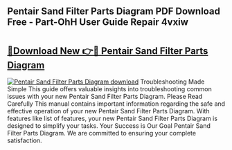 ## Pentair Sand Filter Parts Diagram PDF Download Free - Part-OhH User Guide Repair 4vxiw

# <h2><a href="http://dfjjqu.blite.top/?on=Pentair+Sand+Filter+Parts+Diagram">🔗Download New 👉🔴 Pentair Sand Filter Parts Diagram</a></h2>

[![Pentair Sand Filter Parts Diagram download](https://i.imgur.com/lujVjoI.png)](http://dfjjqu.blite.top/?on=Pentair+Sand+Filter+Parts+Diagram)
Troubleshooting Made Simple This guide offers valuable insights into troubleshooting common issues with your new Pentair Sand Filter Parts Diagram. Please Read Carefully This manual contains important information regarding the safe and effective operation of your new Pentair Sand Filter Parts Diagram. With features like list of features, your new Pentair Sand Filter Parts Diagram is designed to simplify your tasks. Your Success is Our Goal Pentair Sand Filter Parts Diagram. We are committed to ensuring your complete satisfaction.
